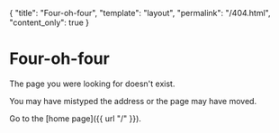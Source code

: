 <!-- prettier-ignore-start -->

{
  "title": "Four-oh-four",
  "template": "layout",
  "permalink": "/404.html",
  "content_only": true
}
<!-- prettier-ignore-end -->

# Four-oh-four

The page you were looking for doesn't exist.

You may have mistyped the address or the page may have moved.

Go to the [home page]({{ url "/" }}).
